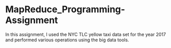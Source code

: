 # MapReduce_Programming-Assignment
In this assignment, I used the NYC TLC yellow taxi data set for the year 2017 and performed various operations using the big data tools.
